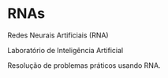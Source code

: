 # RNAs
Redes Neurais Artificiais (RNA)

Laboratório de Inteligência Artificial

Resolução de problemas práticos usando RNA.
